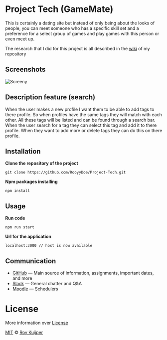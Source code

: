 # Project Tech (GameMate)

This is certainly a dating site but instead of only being about the looks of people, you can meet someone who has a specific skill set and a preference for a select group of games and play games with this person or even meet up.

The research that I did for this project is all described in the [wiki](https://github.com/RooyyDoe/Project-Tech/wiki) of my repository


## Screenshots

![Screeny](https://i.imgur.com/OsRHJvT.png)

## Description feature (search)

When the user makes a new profile I want them to be able to add tags to there profile. So when profiles have the same tags they will match with each other. All these tags will be listed and can be found through a search bar. When the user search for a tag they can select this tag and add it to there profile. When they want to add more or delete tags they can do this on there profile.

## Installation

**Clone the repository of the project**
```
git clone https://github.com/RooyyDoe/Project-Tech.git
```

**Npm packages installing**
```
npm install
```

## Usage

**Run code**
```
npm run start
```

**Url for the application**

```
localhost:3000 // host is now available
```

## Communication

* [GitHub](https://github.com/RooyyDoe/) — Main source of information, assignments, important dates, and more
* [Slack](https://cmda-tech.slack.com/) — General chatter and Q&A
* [Moodle](https://moodle.cmd.hva.nl/course/view.php?id=431) — Schedulers

# License

More information over [License](https://help.github.com/en/articles/licensing-a-repository)

[MIT](https://github.com/RooyyDoe/Project-Tech/blob/master/LICENSE.txt) © [Roy Kuijper](https://github.com/RooyyDoe)